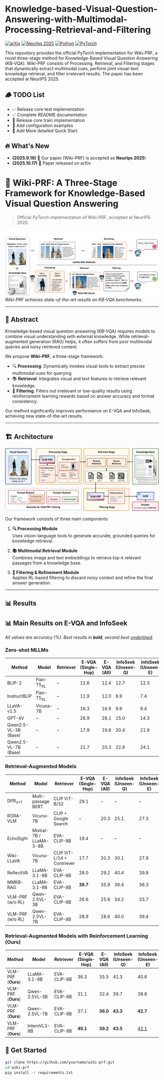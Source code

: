 # Knowledge-based-Visual-Question-Answering-with-Multimodal-Processing-Retrieval-and-Filtering
[![arXiv](https://img.shields.io/badge/arXiv-2510.14605-b31b1b.svg)](https://arxiv.org/abs/2510.14605)
[![Neurlps 2025](https://img.shields.io/badge/Neurlps%202025-Poster-red)]([https://icml.cc/](https://neurips.cc/))
[![Python](https://img.shields.io/badge/Python-3.10+-blue)](https://www.python.org/downloads/)
[![PyTorch](https://img.shields.io/badge/PyTorch-1.16+-orange)](https://pytorch.org/)

This repository provides the official PyTorch implementation for Wiki-PRF, a novel three-stage method for Knowledge-Based Visual Question Answering (KB-VQA). Wiki-PRF consists of Processing, Retrieval, and Filtering stages that dynamically extract multimodal cues, perform joint visual-text knowledge retrieval, and filter irrelevant results. The paper has been accepted at NeurIPS 2025.

## 🪵 TODO List

- ✅ Release core test implementation
- ✅ Complete README documentation
- 🔄 Release core train implementation
- 🔄 Add configuration examples
- 🔄 Add More detailed Quick Start.

## 🔥 What's New

- **(2025.9.19)** 🎉 Our paper (Wiki-PRF) is accepted as **Neurlps 2025**!
- **(2025.10.17)** 📄 Paper released on arXiv

# 🧠 Wiki-PRF: A Three-Stage Framework for Knowledge-Based Visual Question Answering

> Official PyTorch implementation of Wiki-PRF, accepted at NeurIPS 2025.

![guanggao](assets/guanggao.png)  
*Wiki-PRF achieves state-of-the-art results on KB-VQA benchmarks.*

---

## 📌 Abstract

Knowledge-based visual question answering (KB-VQA) requires models to combine visual understanding with external knowledge. While retrieval-augmented generation (RAG) helps, it often suffers from poor multimodal queries and noisy retrieved content.  

We propose **Wiki-PRF**, a three-stage framework:

- 🔍 **Processing**: Dynamically invokes visual tools to extract precise multimodal cues for querying.  
- 📚 **Retrieval**: Integrates visual and text features to retrieve relevant knowledge.  
- 🧹 **Filtering**: Filters out irrelevant or low-quality results using reinforcement learning rewards based on answer accuracy and format consistency.

Our method significantly improves performance on E-VQA and InfoSeek, achieving new state-of-the-art results.

---

## 🏗️ Architecture

![Wiki-PRF Architecture](/assets/main.png)

Our framework consists of three main components:

1. **🔍 Processing Module**  
   Uses vision-language tools to generate accurate, grounded queries for knowledge retrieval.

2. **📚 Multimodal Retrieval Module**  
   Combines image and text embeddings to retrieve top-k relevant passages from a knowledge base.

3. **🧹 Filtering & Refinement Module**  
   Applies RL-based filtering to discard noisy context and refine the final answer generation.

---

## 📊 Results

## 📊 Main Results on E-VQA and InfoSeek

*All values are accuracy (%). Best results in **bold**, second best <u>underlined</u>.*

### Zero-shot MLLMs
| Method                              | Model               | Retriever | E-VQA (Single-Hop) | E-VQA (All) | InfoSeek (Unseen-Q) | InfoSeek (Unseen-E) | InfoSeek (All) |
|------------------------------------|---------------------|-----------|---------------------|-------------|----------------------|----------------------|----------------|
| BLIP-2               | Flan-T5<sub>XL</sub> | –         | 12.6                | 12.4        | 12.7                 | 12.3                 | 12.5           |
| InstructBLIP | Flan-T5<sub>XL</sub> | –         | 11.9                | 12.0        | 8.9                  | 7.4                  | 8.1            |
| LLaVA-v1.5      | Vicuna-7B           | –         | 16.3                | 16.9        | 9.6                  | 9.4                  | 9.5            |
| GPT-4V           | –                   | –         | 26.9                | 28.1        | 15.0                 | 14.3                 | 14.6           |
| Qwen2.5-VL-3B (Base) | –                 | –         | 17.9                | 19.6        | 20.4                 | 21.9                 | 21.4           |
| Qwen2.5-VL-7B (Base)  | –                 | –         | 21.7                | 20.3        | 22.8                 | 24.1                 | 23.7           |

### Retrieval-Augmented Models
| Method                     | Model                    | Retriever               | E-VQA (Single-Hop) | E-VQA (All) | InfoSeek (Unseen-Q) | InfoSeek (Unseen-E) | InfoSeek (All) |
|---------------------------|--------------------------|-------------------------|---------------------|-------------|----------------------|----------------------|----------------|
| DPR<sub>V+T</sub>  | Multi-passage BERT   | CLIP ViT-B/32           | 29.1                | –           | –                    | –                    | 12.4           |
| RORA-VLM  | Vicuna-7B              | CLIP + Google Search    | –                   | 20.3        | 25.1                 | 27.3                 | –              |
| EchoSight | Mistral-7B / LLaMA-3-8B | EVA-CLIP-8B           | 19.4                | –           | –                    | –                    | 27.7           |
| Wiki-LLaVA  | Vicuna-7B            | CLIP ViT-L/14 + Contriever | 17.7             | 20.3        | 30.1                 | 27.8                 | 28.9           |
| ReflectiVA | LLaMA-3.1-8B       | EVA-CLIP-8B             | 28.0                | 29.2        | 40.4                 | 39.8                 | 40.1           |
| MMKB-RAG    | LLaMA-3.1-8B            | EVA-CLIP-8B             | **39.7**            | 35.9        | 36.4                 | 36.3                 | 36.4           |
| VLM-PRF (w/o RL)           | Qwen-2.5VL-3B           | EVA-CLIP-8B             | 26.6                | 25.6        | 34.2                 | 33.7                 | 34.0           |
| VLM-PRF (w/o RL)           | Qwen-2.5VL-7B           | EVA-CLIP-8B             | 28.9                | 28.6        | 40.0                 | 39.4                 | 39.5           |

### Retrieval-Augmented Models with Reinforcement Learning (Ours)
| Method            | Model             | Retriever       | E-VQA (Single-Hop) | E-VQA (All) | InfoSeek (Unseen-Q) | InfoSeek (Unseen-E) | InfoSeek (All) |
|-------------------|-------------------|-----------------|---------------------|-------------|----------------------|----------------------|----------------|
| VLM-PRF (**Ours**) | LLaMA-3.1-8B     | EVA-CLIP-8B     | 36.3                | 35.5        | 41.3                 | 40.6                 | 40.8           |
| VLM-PRF (**Ours**) | Qwen-2.5VL-3B    | EVA-CLIP-8B     | 31.1                | 32.4        | 39.7                 | 38.8                 | 39.0           |
| VLM-PRF (**Ours**) | Qwen-2.5VL-7B    | EVA-CLIP-8B     | 37.1                | **36.0**    | **43.3**             | **42.7**             | **42.8**       |
| VLM-PRF (**Ours**) | InternVL3-8B     | EVA-CLIP-8B     | **40.1**            | **39.2**    | **43.5**             | <u>42.1</u>          | <u>42.5</u>    |

## 🚀 Get Started

```bash
git clone https://github.com/yourname/wiki-prf.git
cd wiki-prf
pip install -r requirements.txt
